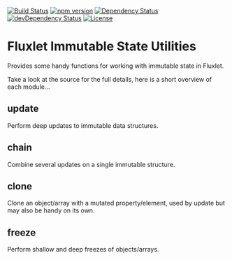 [![Build Status](https://travis-ci.org/Fluxlet/fluxlet-immutable.svg?branch=master)](https://travis-ci.org/Fluxlet/fluxlet-immutable)
[![npm version](https://img.shields.io/npm/v/fluxlet-immutable.svg)](https://www.npmjs.com/package/fluxlet-immutable)
[![Dependency Status](https://david-dm.org/fluxlet/fluxlet-immutable.svg)](https://david-dm.org/fluxlet/fluxlet-immutable)
[![devDependency Status](https://david-dm.org/fluxlet/fluxlet-immutable/dev-status.svg)](https://david-dm.org/fluxlet/fluxlet-immutable#info=devDependencies)
[![License](https://img.shields.io/github/license/fluxlet/fluxlet-immutable.svg)](LICENSE)

# Fluxlet Immutable State Utilities

Provides some handy functions for working with immutable state in Fluxlet.

Take a look at the source for the full details, here is a short overview of each module...

## update

Perform deep updates to immutable data structures.

## chain

Combine several updates on a single immutable structure.

## clone

Clone an object/array with a mutated property/element, used by update but may also be handy on its own.

## freeze

Perform shallow and deep freezes of objects/arrays.
